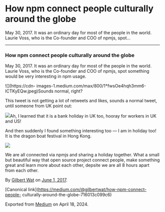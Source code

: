# How npm connect people culturally around the globe

May 30, 2017. It was an ordinary day for most of the people in the world.
Laurie Voss, who is the Co-founder and COO of npmjs, spot…

* * *

### How npm connect people culturally around the globe

May 30, 2017. It was an ordinary day for most of the people in the world.
Laurie Voss, who is the Co-founder and COO of npmjs, spot something would be
very interesting in npm usage.

![](https://cdn-
images-1.medium.com/max/800/1*fwsOe4hqh3mm6-ICTKyEQw.jpeg)Sounds normal,
right?

This tweet is not getting a lot of retweets and likes, sounds a normal tweet,
until someone from UK point out:

![](https://cdn-images-1.medium.com/max/800/1*jjyxYiWeNwHkecPeHK6wlg.jpeg)Ah,
I learned that it is a bank holiday in UK too, hooray for workers in UK and
US!

And then suddenly I found something interesting too — I am in holiday too! It
is the dragon boat festival in Hong Kong.

![](https://cdn-images-1.medium.com/max/800/1*faz91e7LotzUjkd33BbjlA.jpeg)

We are all connected via npmjs and sharing a holiday together. What a small
but beautiful way that open source project connect people, make something
great and learn more about each other, depsite we are all 8 hours apart from
each other.

By [Gilbert Wat](https://medium.com/@gilbertwat) on [June 1,
2017](https://medium.com/p/716013c099c6).

[Canonical link](https://medium.com/@gilbertwat/how-npm-connect-people-
culturally-around-the-globe-716013c099c6)

Exported from [Medium](https://medium.com) on April 18, 2024.

